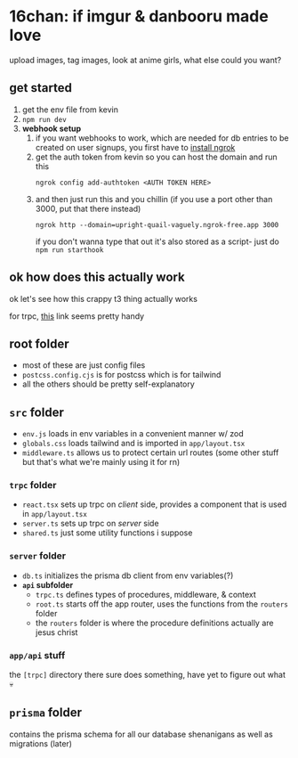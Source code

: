 # 16chan: if imgur & danbooru made love

upload images, tag images, look at anime girls, what else could you want?

## get started

1. get the env file from kevin
2. `npm run dev`
3. **webhook setup**
    1. if you want webhooks to work, which are needed for db entries to be created on user signups, you first have
       to [install ngrok](https://ngrok.com/)
    2. get the auth token from kevin so you can host the domain and run this
       ```shell
       ngrok config add-authtoken <AUTH TOKEN HERE>
       ``` 
    3. and then just run this and you chillin (if you use a port other than 3000, put that there instead)
       ```shell
       ngrok http --domain=upright-quail-vaguely.ngrok-free.app 3000
       ```
       if you don't wanna type that out it's also stored as a script- just do `npm run starthook`

## ok how does this actually work

ok let's see how this crappy t3 thing actually works

for trpc, [this](https://trpc.io/docs/client/nextjs/setup) link seems pretty handy

## root folder

* most of these are just config files
* `postcss.config.cjs` is for postcss which is for tailwind
* all the others should be pretty self-explanatory

## `src` folder

* `env.js` loads in env variables in a convenient manner w/ zod
* `globals.css` loads tailwind and is imported in `app/layout.tsx`
* `middleware.ts` allows us to protect certain url routes
  (some other stuff but that's what we're mainly using it for rn)

### `trpc` folder

* `react.tsx` sets up trpc on _client_ side, provides a component that is used in `app/layout.tsx`
* `server.ts` sets up trpc on _server_ side
* `shared.ts` just some utility functions i suppose

### `server` folder

* `db.ts` initializes the prisma db client from env variables(?)
* **`api` subfolder**
    * `trpc.ts` defines types of procedures, middleware, & context
    * `root.ts` starts off the app router, uses the functions from the `routers` folder
    * the `routers` folder is where the procedure definitions actually are jesus christ

### `app/api` stuff

the `[trpc]` directory there sure does something, have yet to figure out what :skull:

## `prisma` folder

contains the prisma schema for all our database shenanigans as well as migrations (later)
